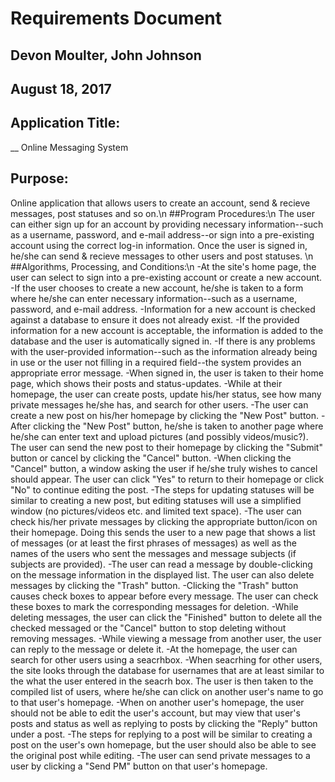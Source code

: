 # Requirements Document
## Devon Moulter, John Johnson
## August 18, 2017

## Application Title:
__ Online Messaging System

## Purpose:
Online application that allows users to create an account, send & recieve messages, 
post statuses and so on.\n
##Program Procedures:\n
The user can either sign up for an account by providing necessary information--such as a username,
password, and e-mail address--or sign into a pre-existing account using the correct log-in information.
Once the user is signed in, he/she can send & recieve messages to other users and post statuses.
\n
##Algorithms, Processing, and Conditions:\n
-At the site's home page, the user can select to sign into a pre-existing account or create a new account.
-If the user chooses to create a new account, he/she is taken to a form where he/she can enter necessary
information--such as a username, password, and e-mail address.
-Information for a new account is checked against a database to ensure it does not already exist.
-If the provided information for a new account is acceptable, the information is added to the database
and the user is automatically signed in.
-If there is any problems with the user-provided information--such as the information already being in use
or the user not filling in a required field--the system provides an appropriate error message.
-When signed in, the user is taken to their home page, which shows their posts and status-updates.
-While at their homepage, the user can create posts, update his/her status, see how many private messages
he/she has, and search for other users.
-The user can create a new post on his/her homepage by clicking the "New Post" button.
-After clicking the "New Post" button, he/she is taken to another page where he/she can enter text
and upload pictures (and possibly videos/music?). The user can send the new post to their homepage
by clicking the "Submit" button or cancel by clicking the "Cancel" button.
-When clicking the "Cancel" button, a window asking the user if he/she truly wishes to cancel should appear.
The user can click "Yes" to return to their homepage or click "No" to continue editing the post.
-The steps for updating statuses will be similar to creating a new post, but editing statuses will use
a simplified window (no pictures/videos etc. and limited text space).
-The user can check his/her private messages by clicking the appropriate button/icon on their homepage.
Doing this sends the user to a new page that shows a list of messages (or at least the first phrases of
messages) as well as the names of the users who sent the messages and message subjects (if subjects are
provided).
-The user can read a message by double-clicking on the message information in the displayed list. The user
can also delete messages by clicking the "Trash" button.
-Clicking the "Trash" button causes check boxes to appear before every message. The user can check these
boxes to mark the corresponding messages for deletion.
-While deleting messages, the user can click the "Finished" button to delete all the checked messaged or
the "Cancel" button to stop deleting without removing messages.
-While viewing a message from another user, the user can reply to the message or delete it.
-At the homepage, the user can search for other users using a seacrhbox.
-When seacrhing for other users, the site looks through the database for usernames that are at least
similar to the what the user entered in the seacrh box. The user is then taken to the compiled list of
users, where he/she can click on another user's name to go to that user's homepage.
-When on another user's homepage, the user should not be able to edit the user's account, but may view that
user's posts and status as well as replying to posts by clicking the "Reply" button under a post.
-The steps for replying to a post will be similar to creating a post on the user's own homepage, but the
user should also be able to see the original post while editing.
-The user can send private messages to a user by clicking a "Send PM" button on that user's homepage.
